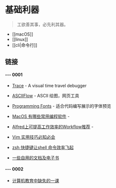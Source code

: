 # 基础利器

> 工欲善其事，必先利其器。

- [[macOS]]
- [[linux]]
- [[cli|命令行]]

## 链接

#### --- 0001

- [Trace](https://www.learnwithtrace.com/playground/code) -  A visual time travel debugger 
- [ASCIIFlow](https://asciiflow.com/#/) - ASCII 绘图，网页工具
- [Programming Fonts](https://www.programmingfonts.org/) - 适合代码编写展示的字体预览
- [MacOS 有哪些常用编程软件](https://zhuanlan.zhihu.com/p/136165505) - 
- [Alfred上可提高工作效率的Workflow推荐](https://zhuanlan.zhihu.com/p/78869584) - 
- [Vim 实用技巧必知必会](https://time.geekbang.org/column/article/262132?utm_source=related_read&utm_medium=article&utm_term=related_read)
- [zsh 快捷键让shell 命令效率飞起](https://blog.csdn.net/weixin_33690367/article/details/91371653)

- [一些自用的文档及电子书](https://github.com/czyt/kindledocs)

#### --- 0002

- [计算机教育中缺失的一课](https://missing-semester-cn.github.io/)